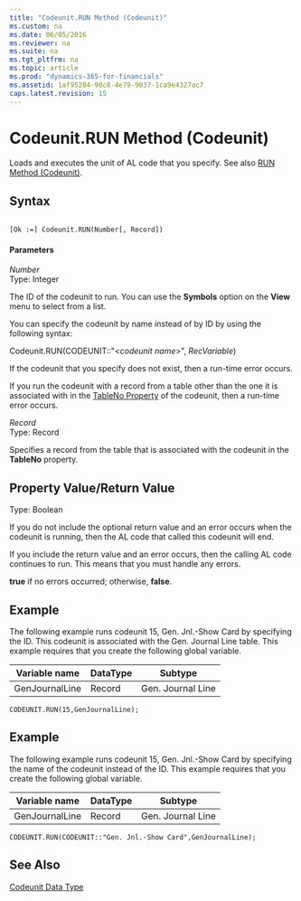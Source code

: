 ```yaml
---
title: "Codeunit.RUN Method (Codeunit)"
ms.custom: na
ms.date: 06/05/2016
ms.reviewer: na
ms.suite: na
ms.tgt_pltfrm: na
ms.topic: article
ms.prod: "dynamics-365-for-financials"
ms.assetid: 1af95284-90c8-4e79-9037-1ca9e4327ac7
caps.latest.revision: 15
---
```

# Codeunit.RUN Method (Codeunit)
Loads and executes the unit of AL code that you specify. See also [RUN Method \(Codeunit\)](devenv-RUN-Method-Codeunit.md).  

## Syntax  

```  

[Ok :=] Codeunit.RUN(Number[, Record])  
```  

#### Parameters  
 *Number*  
 Type: Integer  

 The ID of the codeunit to run. You can use the **Symbols** option on the **View** menu to select from a list.  

 You can specify the codeunit by name instead of by ID by using the following syntax:  

 Codeunit.RUN\(CODEUNIT::"\<*codeunit name*>", *RecVariable*\)  

 If the codeunit that you specify does not exist, then a run-time error occurs.  

 If you run the codeunit with a record from a table other than the one it is associated with in the [TableNo Property](../properties/devenv-TableNo-Property.md) of the codeunit, then a run-time error occurs.  

 *Record*  
 Type: Record  

 Specifies a record from the table that is associated with the codeunit in the **TableNo** property.  

## Property Value/Return Value  
 Type: Boolean  

 If you do not include the optional return value and an error occurs when the codeunit is running, then the AL code that called this codeunit will end.  

 If you include the return value and an error occurs, then the calling AL code continues to run. This means that you must handle any errors.  

 **true** if no errors occurred; otherwise, **false**.  

## Example  
 The following example runs codeunit 15, Gen. Jnl.-Show Card by specifying the ID. This codeunit is associated with the Gen. Journal Line table. This example requires that you create the following global variable.  

|Variable name|DataType|Subtype|  
|-------------------|--------------|-------------|  
|GenJournalLine|Record|Gen. Journal Line|  

```  
CODEUNIT.RUN(15,GenJournalLine);  
```  

## Example  
 The following example runs codeunit 15, Gen. Jnl.-Show Card by specifying the name of the codeunit instead of the ID. This example requires that you create the following global variable.  

|Variable name|DataType|Subtype|  
|-------------------|--------------|-------------|  
|GenJournalLine|Record|Gen. Journal Line|  

```  
CODEUNIT.RUN(CODEUNIT::"Gen. Jnl.-Show Card",GenJournalLine);  
```  

## See Also  
 [Codeunit Data Type](../datatypes/devenv-Codeunit-Data-Type.md)
